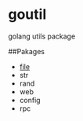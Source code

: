 goutil
======

golang utils package

##Pakages

- [file](<./api/file.md>)
- str
- rand
- web
- config
- rpc